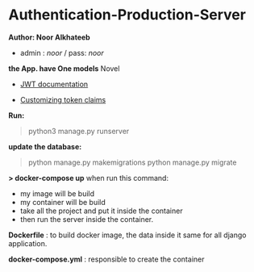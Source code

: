 # Authentication-Production-Server


**Author: Noor Alkhateeb**

* admin : _noor_  / pass: _noor_

**the App. have One models**
Novel

* [JWT documentation](https://django-rest-framework-simplejwt.readthedocs.io/en/latest/getting_started.html)

* [Customizing token claims](https://django-rest-framework-simplejwt.readthedocs.io/en/latest/customizing_token_claims.html)

**Run:**

> python3 manage.py runserver


**update the database:**

> python manage.py makemigrations
> python manage.py migrate

**> docker-compose up**
when run this command:
* my image will be build
* my container will be build
* take all the project and put it inside the container
* then run the server inside the container.


**Dockerfile** : to build docker image, the data inside it same for all django application.

**docker-compose.yml** : responsible to create the container

